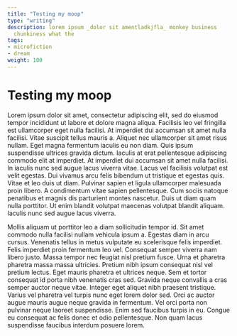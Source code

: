 ```yaml
---
title: "Testing my moop"
type: "writing"
description: lorem ipsum _dolor sit amentladkjfla_ monkey business
  chunkiness what the
tags:
- microfiction
- dream
weight: 100
---
```


# Testing my moop

Lorem ipsum dolor sit amet, consectetur adipiscing elit, sed do eiusmod tempor
incididunt ut labore et dolore magna aliqua. Facilisis leo vel fringilla est
ullamcorper eget nulla facilisi. At imperdiet dui accumsan sit amet nulla
facilisi. Vitae suscipit tellus mauris a. Aliquet nec ullamcorper sit amet
risus nullam. Eget magna fermentum iaculis eu non diam. Quis ipsum suspendisse
ultrices gravida dictum. Iaculis at erat pellentesque adipiscing commodo elit
at imperdiet. At imperdiet dui accumsan sit amet nulla facilisi. In iaculis
nunc sed augue lacus viverra vitae. Lacus vel facilisis volutpat est velit
egestas. Dui vivamus arcu felis bibendum ut tristique et egestas quis. Vitae et
leo duis ut diam. Pulvinar sapien et ligula ullamcorper malesuada proin libero.
A condimentum vitae sapien pellentesque. Cum sociis natoque penatibus et magnis
dis parturient montes nascetur. Duis ut diam quam nulla porttitor. Ut enim
blandit volutpat maecenas volutpat blandit aliquam. Iaculis nunc sed augue
lacus viverra.

Mollis aliquam ut porttitor leo a diam sollicitudin tempor id. Sit amet commodo
nulla facilisi nullam vehicula ipsum a. Egestas diam in arcu cursus. Venenatis
tellus in metus vulputate eu scelerisque felis imperdiet. Felis imperdiet proin
fermentum leo vel. Consequat semper viverra nam libero justo. Massa tempor nec
feugiat nisl pretium fusce. Urna et pharetra pharetra massa massa ultricies.
Pretium nibh ipsum consequat nisl vel pretium lectus. Eget mauris pharetra et
ultrices neque. Sem et tortor consequat id porta nibh venenatis cras sed.
Gravida neque convallis a cras semper auctor neque vitae. Integer eget aliquet
nibh praesent tristique. Varius vel pharetra vel turpis nunc eget lorem dolor
sed. Orci ac auctor augue mauris augue neque gravida in fermentum. Vel orci
porta non pulvinar neque laoreet suspendisse. Enim sed faucibus turpis in eu.
Congue eu consequat ac felis donec et odio pellentesque. Non quam lacus
suspendisse faucibus interdum posuere lorem.
